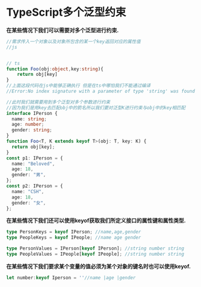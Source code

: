# TypeScript多个泛型约束

**在某些情况下我们可以需要对多个泛型进行约束.**

```ts
//需求传入一个对象以及对象所包含的某一个key返回对应的属性值
//js


// ts 
function Foo(obj:object,key:string){
    return obj[key]
}
//上面这段代码在js中能够正确执行 但是在ts中哪怕我们不能通过编译
//Error:No index signature with a parameter of type 'string' was found on type '{}'.

//此时我们就需要用到多个泛型对多个参数进行约束
//因为我们是用key去匹配obj中的箭名所以我们要对泛型K进行约束与obj中的key相匹配
interface IPerson {
  name: string;
  age: number;
  gender: string;
}
function Foo<T, K extends keyof T>(obj: T, key: K) {
  return obj[key];
}
const p1: IPerson = {
  name: "Beloved",
  age: 18,
  gender: "男",
};
const p2: IPerson = {
  name: "CSH",
  age: 18,
  gender: "女",
};
```

**在某些情况下我们还可以使用keyof获取我们所定义接口的属性键和属性类型.**

```ts
type PersonKeys = keyof IPerson; //name,age,gender
type PeopleKeys = keyof IPeople; //name age gender

type PersonValues = IPerson[keyof IPerson]; //string number string
type PeopleValues = IPeople[keyof IPeople]; //string number string
```

**在某些情况下我们要求某个变量的值必须为某个对象的键名时也可以使用keyof.**  

```ts
let number:keyof Iperson = ''//name |age |gender
```
